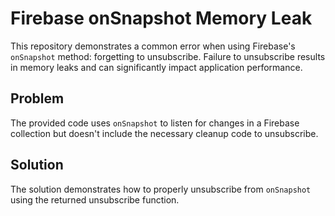 # Firebase onSnapshot Memory Leak
This repository demonstrates a common error when using Firebase's `onSnapshot` method: forgetting to unsubscribe.  Failure to unsubscribe results in memory leaks and can significantly impact application performance.

## Problem
The provided code uses `onSnapshot` to listen for changes in a Firebase collection but doesn't include the necessary cleanup code to unsubscribe.

## Solution
The solution demonstrates how to properly unsubscribe from `onSnapshot` using the returned unsubscribe function.